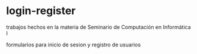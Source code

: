 # login-register
trabajos hechos en la materia de Seminario de Computación en Informática I

formularios para inicio de sesion y registro de usuarios
